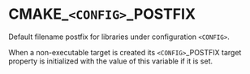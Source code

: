   

# CMAKE_```<CONFIG>```_POSTFIX  
Default filename postfix for libraries under configuration ```<CONFIG>```.  

When a non-executable target is created its ```<CONFIG>```_POSTFIX
target property is initialized with the value of this variable if it is set.  

